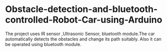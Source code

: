 # Obstacle-detection-and-bluetooth-controlled-Robot-Car-using-Arduino
The project uses IR sensor ,Ultrasonic Sensor, bluetooth module.The car automatically detects the obstacles and change its path suitably. Also it can be operated using bluetooth module.

